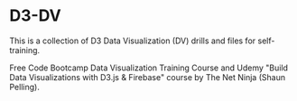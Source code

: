 # D3-DV
This is a collection of D3 Data Visualization (DV) drills and files for self-training.

Free Code Bootcamp Data Visualization Training Course and Udemy "Build Data Visualizations with D3.js & Firebase" course by The Net Ninja (Shaun Pelling).
